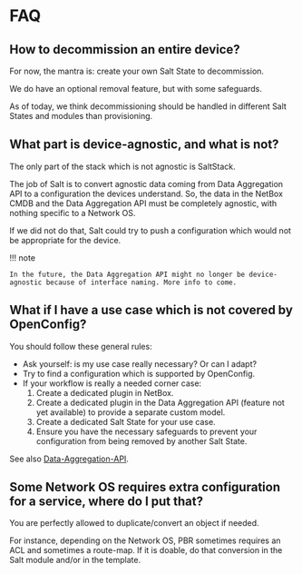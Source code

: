 # FAQ

## How to decommission an entire device?

For now, the mantra is: create your own Salt State to decommission.

We do have an optional removal feature, but with some safeguards.

As of today, we think decommissioning should be handled in different Salt States and modules than provisioning.

## What part is device-agnostic, and what is not?

The only part of the stack which is not agnostic is SaltStack.

The job of Salt is to convert agnostic data coming from Data Aggregation API to a configuration the devices understand.
So, the data in the NetBox CMDB and the Data Aggregation API must be completely agnostic, with nothing specific to a Network OS.

If we did not do that, Salt could try to push a configuration which would not be appropriate for the device.

!!! note

    In the future, the Data Aggregation API might no longer be device-agnostic because of interface naming. More info to come.

## What if I have a use case which is not covered by OpenConfig?

You should follow these general rules:

* Ask yourself: is my use case really necessary? Or can I adapt?
* Try to find a configuration which is supported by OpenConfig.
* If your workflow is really a needed corner case:
    1. Create a dedicated plugin in NetBox.
    2. Create a dedicated plugin in the Data Aggregation API (feature not yet available) to provide a separate custom model.
    3. Create a dedicated Salt State for your use case.
    4. Ensure you have the necessary safeguards to prevent your configuration from being removed by another Salt State.

See also [Data-Aggregation-API](Data-Aggregation-API/missing-features-in-openconfig.md).

## Some Network OS requires extra configuration for a service, where do I put that?

You are perfectly allowed to duplicate/convert an object if needed.

For instance, depending on the Network OS, PBR sometimes requires an ACL and sometimes a route-map. If it is doable, do that conversion in the Salt module and/or in the template.
